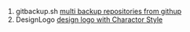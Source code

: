1. gitbackup.sh [multi backup repositories from githup](https://github.com/Guguant/linux/blob/master/hduShell/gitbackup.sh)
2. DesignLogo [design logo with Charactor Style](https://github.com/Guguant/linux/tree/master/hduShell/DesignLogo)
